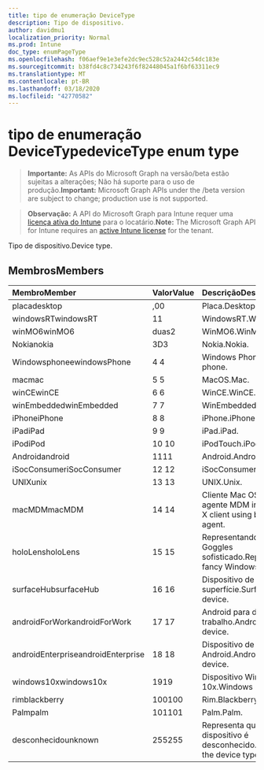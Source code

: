 ```yaml
---
title: tipo de enumeração DeviceType
description: Tipo de dispositivo.
author: davidmu1
localization_priority: Normal
ms.prod: Intune
doc_type: enumPageType
ms.openlocfilehash: f06aef9e1e3efe2dc9ec528c52a2442c54dc183e
ms.sourcegitcommit: b38fd4c8c734243f6f82448045a1f6bf63311ec9
ms.translationtype: MT
ms.contentlocale: pt-BR
ms.lasthandoff: 03/18/2020
ms.locfileid: "42770582"
---
```

# <a name="devicetype-enum-type"></a><span data-ttu-id="36b1f-103">tipo de enumeração DeviceType</span><span class="sxs-lookup"><span data-stu-id="36b1f-103">deviceType enum type</span></span>

> <span data-ttu-id="36b1f-104">**Importante:** As APIs do Microsoft Graph na versão/beta estão sujeitas a alterações; Não há suporte para o uso de produção.</span><span class="sxs-lookup"><span data-stu-id="36b1f-104">**Important:** Microsoft Graph APIs under the /beta version are subject to change; production use is not supported.</span></span>

> <span data-ttu-id="36b1f-105">**Observação:** A API do Microsoft Graph para Intune requer uma [licença ativa do Intune](https://go.microsoft.com/fwlink/?linkid=839381) para o locatário.</span><span class="sxs-lookup"><span data-stu-id="36b1f-105">**Note:** The Microsoft Graph API for Intune requires an [active Intune license](https://go.microsoft.com/fwlink/?linkid=839381) for the tenant.</span></span>

<span data-ttu-id="36b1f-106">Tipo de dispositivo.</span><span class="sxs-lookup"><span data-stu-id="36b1f-106">Device type.</span></span>

## <a name="members"></a><span data-ttu-id="36b1f-107">Membros</span><span class="sxs-lookup"><span data-stu-id="36b1f-107">Members</span></span>
|<span data-ttu-id="36b1f-108">Membro</span><span class="sxs-lookup"><span data-stu-id="36b1f-108">Member</span></span>|<span data-ttu-id="36b1f-109">Valor</span><span class="sxs-lookup"><span data-stu-id="36b1f-109">Value</span></span>|<span data-ttu-id="36b1f-110">Descrição</span><span class="sxs-lookup"><span data-stu-id="36b1f-110">Description</span></span>|
|:---|:---|:---|
|<span data-ttu-id="36b1f-111">placa</span><span class="sxs-lookup"><span data-stu-id="36b1f-111">desktop</span></span>|<span data-ttu-id="36b1f-112">,0</span><span class="sxs-lookup"><span data-stu-id="36b1f-112">0</span></span>|<span data-ttu-id="36b1f-113">Placa.</span><span class="sxs-lookup"><span data-stu-id="36b1f-113">Desktop.</span></span>|
|<span data-ttu-id="36b1f-114">windowsRT</span><span class="sxs-lookup"><span data-stu-id="36b1f-114">windowsRT</span></span>|<span data-ttu-id="36b1f-115">1</span><span class="sxs-lookup"><span data-stu-id="36b1f-115">1</span></span>|<span data-ttu-id="36b1f-116">WindowsRT.</span><span class="sxs-lookup"><span data-stu-id="36b1f-116">WindowsRT.</span></span>|
|<span data-ttu-id="36b1f-117">winMO6</span><span class="sxs-lookup"><span data-stu-id="36b1f-117">winMO6</span></span>|<span data-ttu-id="36b1f-118">duas</span><span class="sxs-lookup"><span data-stu-id="36b1f-118">2</span></span>|<span data-ttu-id="36b1f-119">WinMO6.</span><span class="sxs-lookup"><span data-stu-id="36b1f-119">WinMO6.</span></span>|
|<span data-ttu-id="36b1f-120">Nokia</span><span class="sxs-lookup"><span data-stu-id="36b1f-120">nokia</span></span>|<span data-ttu-id="36b1f-121">3D</span><span class="sxs-lookup"><span data-stu-id="36b1f-121">3</span></span>|<span data-ttu-id="36b1f-122">Nokia.</span><span class="sxs-lookup"><span data-stu-id="36b1f-122">Nokia.</span></span>|
|<span data-ttu-id="36b1f-123">Windowsphonee</span><span class="sxs-lookup"><span data-stu-id="36b1f-123">windowsPhone</span></span>|<span data-ttu-id="36b1f-124">4 </span><span class="sxs-lookup"><span data-stu-id="36b1f-124">4</span></span>|<span data-ttu-id="36b1f-125">Windows Phone.</span><span class="sxs-lookup"><span data-stu-id="36b1f-125">Windows phone.</span></span>|
|<span data-ttu-id="36b1f-126">mac</span><span class="sxs-lookup"><span data-stu-id="36b1f-126">mac</span></span>|<span data-ttu-id="36b1f-127">5 </span><span class="sxs-lookup"><span data-stu-id="36b1f-127">5</span></span>|<span data-ttu-id="36b1f-128">MacOS.</span><span class="sxs-lookup"><span data-stu-id="36b1f-128">Mac.</span></span>|
|<span data-ttu-id="36b1f-129">winCE</span><span class="sxs-lookup"><span data-stu-id="36b1f-129">winCE</span></span>|<span data-ttu-id="36b1f-130">6 </span><span class="sxs-lookup"><span data-stu-id="36b1f-130">6</span></span>|<span data-ttu-id="36b1f-131">WinCE.</span><span class="sxs-lookup"><span data-stu-id="36b1f-131">WinCE.</span></span>|
|<span data-ttu-id="36b1f-132">winEmbedded</span><span class="sxs-lookup"><span data-stu-id="36b1f-132">winEmbedded</span></span>|<span data-ttu-id="36b1f-133">7 </span><span class="sxs-lookup"><span data-stu-id="36b1f-133">7</span></span>|<span data-ttu-id="36b1f-134">WinEmbedded.</span><span class="sxs-lookup"><span data-stu-id="36b1f-134">WinEmbedded.</span></span>|
|<span data-ttu-id="36b1f-135">iPhone</span><span class="sxs-lookup"><span data-stu-id="36b1f-135">iPhone</span></span>|<span data-ttu-id="36b1f-136">8 </span><span class="sxs-lookup"><span data-stu-id="36b1f-136">8</span></span>|<span data-ttu-id="36b1f-137">iPhone.</span><span class="sxs-lookup"><span data-stu-id="36b1f-137">iPhone.</span></span>|
|<span data-ttu-id="36b1f-138">iPad</span><span class="sxs-lookup"><span data-stu-id="36b1f-138">iPad</span></span>|<span data-ttu-id="36b1f-139">9 </span><span class="sxs-lookup"><span data-stu-id="36b1f-139">9</span></span>|<span data-ttu-id="36b1f-140">iPad.</span><span class="sxs-lookup"><span data-stu-id="36b1f-140">iPad.</span></span>|
|<span data-ttu-id="36b1f-141">iPod</span><span class="sxs-lookup"><span data-stu-id="36b1f-141">iPod</span></span>|<span data-ttu-id="36b1f-142">10 </span><span class="sxs-lookup"><span data-stu-id="36b1f-142">10</span></span>|<span data-ttu-id="36b1f-143">iPodTouch.</span><span class="sxs-lookup"><span data-stu-id="36b1f-143">iPodTouch.</span></span>|
|<span data-ttu-id="36b1f-144">Android</span><span class="sxs-lookup"><span data-stu-id="36b1f-144">android</span></span>|<span data-ttu-id="36b1f-145">11</span><span class="sxs-lookup"><span data-stu-id="36b1f-145">11</span></span>|<span data-ttu-id="36b1f-146">Android.</span><span class="sxs-lookup"><span data-stu-id="36b1f-146">Android.</span></span>|
|<span data-ttu-id="36b1f-147">iSocConsumer</span><span class="sxs-lookup"><span data-stu-id="36b1f-147">iSocConsumer</span></span>|<span data-ttu-id="36b1f-148">12 </span><span class="sxs-lookup"><span data-stu-id="36b1f-148">12</span></span>|<span data-ttu-id="36b1f-149">iSocConsumer.</span><span class="sxs-lookup"><span data-stu-id="36b1f-149">iSocConsumer.</span></span>|
|<span data-ttu-id="36b1f-150">UNIX</span><span class="sxs-lookup"><span data-stu-id="36b1f-150">unix</span></span>|<span data-ttu-id="36b1f-151">13 </span><span class="sxs-lookup"><span data-stu-id="36b1f-151">13</span></span>|<span data-ttu-id="36b1f-152">UNIX.</span><span class="sxs-lookup"><span data-stu-id="36b1f-152">Unix.</span></span>|
|<span data-ttu-id="36b1f-153">macMDM</span><span class="sxs-lookup"><span data-stu-id="36b1f-153">macMDM</span></span>|<span data-ttu-id="36b1f-154">14 </span><span class="sxs-lookup"><span data-stu-id="36b1f-154">14</span></span>|<span data-ttu-id="36b1f-155">Cliente Mac OS X usando o agente MDM interno.</span><span class="sxs-lookup"><span data-stu-id="36b1f-155">Mac OS X client using built in MDM agent.</span></span>|
|<span data-ttu-id="36b1f-156">holoLens</span><span class="sxs-lookup"><span data-stu-id="36b1f-156">holoLens</span></span>|<span data-ttu-id="36b1f-157">15 </span><span class="sxs-lookup"><span data-stu-id="36b1f-157">15</span></span>|<span data-ttu-id="36b1f-158">Representando o Windows 10 Goggles sofisticado.</span><span class="sxs-lookup"><span data-stu-id="36b1f-158">Representing the fancy Windows 10 goggles.</span></span>|
|<span data-ttu-id="36b1f-159">surfaceHub</span><span class="sxs-lookup"><span data-stu-id="36b1f-159">surfaceHub</span></span>|<span data-ttu-id="36b1f-160">16 </span><span class="sxs-lookup"><span data-stu-id="36b1f-160">16</span></span>|<span data-ttu-id="36b1f-161">Dispositivo de HUB de superfície.</span><span class="sxs-lookup"><span data-stu-id="36b1f-161">Surface HUB device.</span></span>|
|<span data-ttu-id="36b1f-162">androidForWork</span><span class="sxs-lookup"><span data-stu-id="36b1f-162">androidForWork</span></span>|<span data-ttu-id="36b1f-163">17 </span><span class="sxs-lookup"><span data-stu-id="36b1f-163">17</span></span>|<span data-ttu-id="36b1f-164">Android para dispositivo de trabalho.</span><span class="sxs-lookup"><span data-stu-id="36b1f-164">Android for work device.</span></span>|
|<span data-ttu-id="36b1f-165">androidEnterprise</span><span class="sxs-lookup"><span data-stu-id="36b1f-165">androidEnterprise</span></span>|<span data-ttu-id="36b1f-166">18 </span><span class="sxs-lookup"><span data-stu-id="36b1f-166">18</span></span>|<span data-ttu-id="36b1f-167">Dispositivo de empresa Android.</span><span class="sxs-lookup"><span data-stu-id="36b1f-167">Android enterprise device.</span></span>|
|<span data-ttu-id="36b1f-168">windows10x</span><span class="sxs-lookup"><span data-stu-id="36b1f-168">windows10x</span></span>|<span data-ttu-id="36b1f-169">19</span><span class="sxs-lookup"><span data-stu-id="36b1f-169">19</span></span>|<span data-ttu-id="36b1f-170">Dispositivo Windows 10x.</span><span class="sxs-lookup"><span data-stu-id="36b1f-170">Windows 10x device.</span></span>|
|<span data-ttu-id="36b1f-171">rim</span><span class="sxs-lookup"><span data-stu-id="36b1f-171">blackberry</span></span>|<span data-ttu-id="36b1f-172">100</span><span class="sxs-lookup"><span data-stu-id="36b1f-172">100</span></span>|<span data-ttu-id="36b1f-173">Rim.</span><span class="sxs-lookup"><span data-stu-id="36b1f-173">Blackberry.</span></span>|
|<span data-ttu-id="36b1f-174">Palm</span><span class="sxs-lookup"><span data-stu-id="36b1f-174">palm</span></span>|<span data-ttu-id="36b1f-175">101</span><span class="sxs-lookup"><span data-stu-id="36b1f-175">101</span></span>|<span data-ttu-id="36b1f-176">Palm.</span><span class="sxs-lookup"><span data-stu-id="36b1f-176">Palm.</span></span>|
|<span data-ttu-id="36b1f-177">desconhecido</span><span class="sxs-lookup"><span data-stu-id="36b1f-177">unknown</span></span>|<span data-ttu-id="36b1f-178">255</span><span class="sxs-lookup"><span data-stu-id="36b1f-178">255</span></span>|<span data-ttu-id="36b1f-179">Representa que o tipo de dispositivo é desconhecido.</span><span class="sxs-lookup"><span data-stu-id="36b1f-179">Represents that the device type is unknown.</span></span>|



